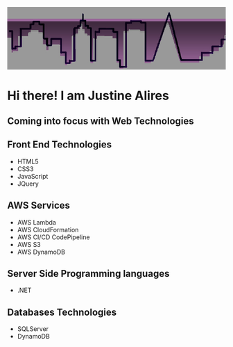 <!---
Justine Alires's profile
--->

![alt text](https://github.com/SapphireGirl/SapphireGirl/blob/master/SGBannerVector_WPF.jpg?raw=true)

# Hi there!  I am Justine Alires
## Coming into focus with Web Technologies

## Front End Technologies
- HTML5
- CSS3
- JavaScript
- JQuery

## AWS Services
- AWS Lambda
- AWS CloudFormation
- AWS CI/CD CodePipeline
- AWS S3
- AWS DynamoDB

## Server Side Programming languages 
- .NET

## Databases Technologies
- SQLServer  
- DynamoDB


